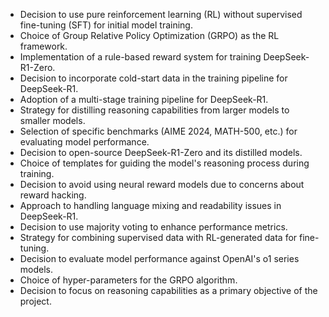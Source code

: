 - Decision to use pure reinforcement learning (RL) without supervised fine-tuning (SFT) for initial model training.
- Choice of Group Relative Policy Optimization (GRPO) as the RL framework.
- Implementation of a rule-based reward system for training DeepSeek-R1-Zero.
- Decision to incorporate cold-start data in the training pipeline for DeepSeek-R1.
- Adoption of a multi-stage training pipeline for DeepSeek-R1.
- Strategy for distilling reasoning capabilities from larger models to smaller models.
- Selection of specific benchmarks (AIME 2024, MATH-500, etc.) for evaluating model performance.
- Decision to open-source DeepSeek-R1-Zero and its distilled models.
- Choice of templates for guiding the model's reasoning process during training.
- Decision to avoid using neural reward models due to concerns about reward hacking.
- Approach to handling language mixing and readability issues in DeepSeek-R1.
- Decision to use majority voting to enhance performance metrics.
- Strategy for combining supervised data with RL-generated data for fine-tuning.
- Decision to evaluate model performance against OpenAI's o1 series models.
- Choice of hyper-parameters for the GRPO algorithm.
- Decision to focus on reasoning capabilities as a primary objective of the project.